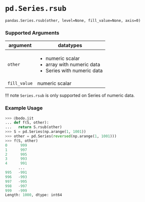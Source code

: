 # `pd.Series.rsub`

`pandas.Series.rsub(other, level=None, fill_value=None, axis=0)`

### Supported Arguments

| argument | datatypes |
|--------------|------------------------------------------------------------------------------------------------------------|
| `other` | <ul><li> numeric scalar </li><li> array with numeric data </li><li> Series with numeric data </li></ul> |
| `fill_value` | numeric scalar |

!!! note
`Series.rsub` is only supported on Series of numeric data.

### Example Usage

```py
>>> @bodo.jit
... def f(S, other):
...   return S.rsub(other)
>>> S = pd.Series(np.arange(1, 1001))
>>> other = pd.Series(reversed(np.arange(1, 1001)))
>>> f(S, other)
0      999
1      997
2      995
3      993
4      991
      ...
995   -991
996   -993
997   -995
998   -997
999   -999
Length: 1000, dtype: int64
```
